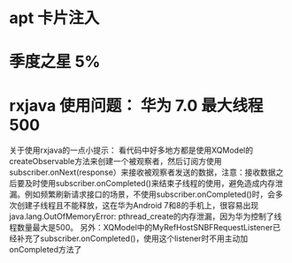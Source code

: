 # apt 卡片注入
# 季度之星 5%
# rxjava 使用问题： 华为 7.0 最大线程 500
关于使用rxjava的一点小提示：
看代码中好多地方都是使用XQModel的createObservable方法来创建一个被观察者，然后订阅方使用subscriber.onNext(response）来接收被观察者发送的数据，注意：接收数据之后要及时使用subscriber.onCompleted()来结束子线程的使用，避免造成内存泄漏。例如频繁刷新请求接口的场景，不使用subscriber.onCompleted()时，会多次创建子线程且不能释放，这在华为Android 7和8的手机上，很容易出现java.lang.OutOfMemoryError: pthread_create的内存泄漏，因为华为控制了线程数量最大是500。
另外：XQModel中的MyRefHostSNBFRequestListener已经补充了subscriber.onCompleted()，使用这个listener时不用主动加onCompleted方法了